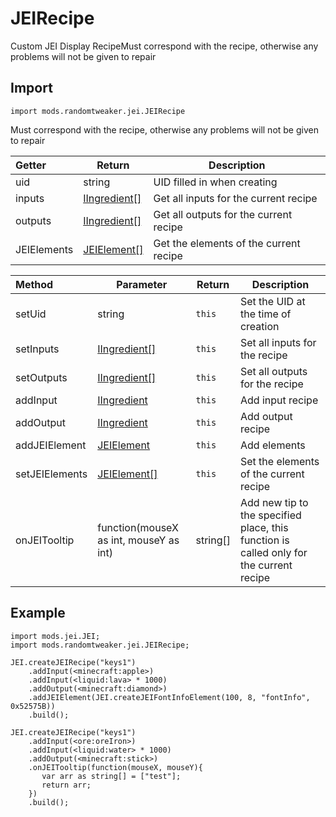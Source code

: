 # JEIRecipe

Custom JEI Display RecipeMust correspond with the recipe, otherwise any problems will not be given to repair

## Import

```zenscript
import mods.randomtweaker.jei.JEIRecipe
```

Must correspond with the recipe, otherwise any problems will not be given to repair

| Getter | Return | Description |
|:---- | ---- | -----|
| uid | string | UID filled in when creating |
| inputs | [IIngredient[]](https://docs.blamejared.com/1.12/en/Vanilla/Variable_Types/IIngredient/) | Get all inputs for the current recipe |
| outputs | [IIngredient[]](https://docs.blamejared.com/1.12/en/Vanilla/Variable_Types/IIngredient/) | Get all outputs for the current recipe |
| JEIElements | [JEIElement[]](https://github.com/ikexing-cn/RandomTweaker/tree/master/wiki/zh_cn/modSupport/JEIELement/JEIELement.md) | Get the elements of the current recipe |

| Method | Parameter | Return | Description |
|:---- | ---- | -----| -----|
|setUid | string | ``this`` | Set  the UID at the time of creation |
|setInputs | [IIngredient[]](https://docs.blamejared.com/1.12/en/Vanilla/Variable_Types/IIngredient/) | ``this`` | Set all inputs for the recipe |
|setOutputs | [IIngredient[]](https://docs.blamejared.com/1.12/en/Vanilla/Variable_Types/IIngredient/) | ``this`` | Set all outputs for the recipe |
|addInput | [IIngredient](https://docs.blamejared.com/1.12/en/Vanilla/Variable_Types/IIngredient/) | ``this`` | Add input recipe |
|addOutput | [IIngredient](https://docs.blamejared.com/1.12/en/Vanilla/Variable_Types/IIngredient/)  | ``this``| Add output recipe |
|addJEIElement | [JEIElement](https://github.com/ikexing-cn/RandomTweaker/tree/master/wiki/zh_cn/modSupport/JEIELement/JEIELement.md) | ``this`` | Add elements |
|setJEIElements | [JEIElement[]](https://github.com/ikexing-cn/RandomTweaker/tree/master/wiki/zh_cn/modSupport/JEIELement/JEIELement.md) | ``this`` | Set the elements of the current recipe |
|onJEITooltip | function(mouseX as int, mouseY as int) | string[] | Add new tip to the specified place, this function is called only for the current recipe |

## Example

```zenscript
import mods.jei.JEI;
import mods.randomtweaker.jei.JEIRecipe;

JEI.createJEIRecipe("keys1")
    .addInput(<minecraft:apple>)
    .addInput(<liquid:lava> * 1000)
    .addOutput(<minecraft:diamond>)
    .addJEIElement(JEI.createJEIFontInfoElement(100, 8, "fontInfo", 0x52575B))
    .build();

JEI.createJEIRecipe("keys1")
    .addInput(<ore:oreIron>)
    .addInput(<liquid:water> * 1000)
    .addOutput(<minecraft:stick>)
    .onJEITooltip(function(mouseX, mouseY){
       var arr as string[] = ["test"];
       return arr;
    })
    .build();
```